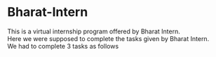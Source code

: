 # Bharat-Intern
<p>This is a virtual internship program offered by Bharat Intern.<br>Here we were supposed to complete the tasks given by Bharat Intern.<br>We had to complete 3 tasks as follows</p>


